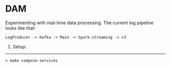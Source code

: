 DAM
===

Experimenting with real-time data processing.
The current log pipeline looks like that:

```
LogProducer -> Kafka -> Main -> Spark-streaming -> s3
```

1. Setup:
---------

```
> make compose-services
```
